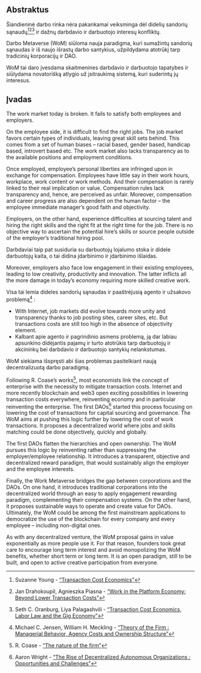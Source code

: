 

## Abstraktus

Šiandieninė darbo rinka nėra pakankamai veiksminga dėl didelių sandorių sąnaudų[^1][^2][^3] ir dažnų darbdavio ir darbuotojo interesų konfliktų.

Darbo Metaverse (WoM) siūloma nauja paradigma, kuri sumažintų sandorių sąnaudas ir iš naujo išrastų darbo santykius, užpildydama atotrūkį tarp tradicinių korporacijų ir DAO.

WoM tai daro įvesdama skaitmenines darbdavio ir darbuotojo tapatybes ir siūlydama novatorišką atlygio už įsitraukimą sistemą, kuri suderintų jų interesus.

## Įvadas

The work market today is broken. It fails to satisfy both employees and employers.

On the employee side, it is difficult to find the right jobs. The job market favors certain types of individuals, leaving great skill sets behind. This comes from a set of human biases – racial based, gender based, handicap based, introvert based etc. The work market also lacks transparency as to the available positions and employment conditions.

Once employed, employee’s personal liberties are infringed upon in exchange for compensation. Employees have little say in their work hours, workplace, work content or work methods. And their compensation is rarely linked to their real implication or value. Compensation rules lack transparency and, hence, are perceived as unfair. Moreover, compensation and career progress are also dependent on the human factor – the employee immediate manager’s good faith and objectivity.

Employers, on the other hand, experience difficulties at sourcing talent and hiring the right skills and the right fit at the right time for the job. There is no objective way to ascertain the potential hire’s skills or source people outside of the employer’s traditional hiring pool.

Darbdaviai taip pat susiduria su darbuotojų lojalumo stoka ir didele darbuotojų kaita, o tai didina įdarbinimo ir įdarbinimo išlaidas.

Moreover, employers also face low engagement in their existing employees, leading to low creativity, productivity and innovation. The latter inflicts all the more damage in today’s economy requiring more skilled creative work.

Visa tai lemia dideles sandorių sąnaudas ir paaštrėjusią agento ir užsakovo problemą[^4] :

- With Internet, job markets did evolve towards more unity and transparency thanks to job posting sites, career sites, etc. But transactions costs are still too high in the absence of objectivity element.
- Kalbant apie agento ir pagrindinio asmens problemą, ją dar labiau apsunkino didėjantis pajamų ir turto atotrūkis tarp darbuotojų ir akcininkų bei darbdavio ir darbuotojo santykių nelankstumas.

WoM siekiama išspręsti abi šias problemas pasitelkiant naują decentralizuotą darbo paradigmą.

Following R. Coase’s works[^5], most economists link the concept of enterprise with the necessity to mitigate transaction costs. Internet and more recently blockchain and web3 open exciting possibilities in lowering transaction costs everywhere, reinventing economy and in particular reinventing the enterprise. The first DAOs[^6] started this process focusing on lowering the cost of transactions for capital sourcing and governance. The WoM aims at pushing this logic further by lowering the cost of work transactions. It proposes a decentralized world where jobs and skills matching could be done objectively, quickly and globally.

The first DAOs flatten the hierarchies and open ownership. The WoM pursues this logic by reinventing rather than suppressing the employer/employee relationship. It introduces a transparent, objective and decentralized reward paradigm, that would sustainably align the employer and the employee interests.

Finally, the Work Metaverse bridges the gap between corporations and the DAOs. On one hand, it introduces traditional corporations into the decentralized world through an easy to apply engagement rewarding paradigm, complementing their compensation systems. On the other hand, it proposes sustainable ways to operate and create value for DAOs. Ultimately, the WoM could be among the first mainstream applications to democratize the use of the blockchain for every company and every employee – including non-digital ones.

As with any decentralized venture, the WoM proposal gains in value exponentially as more people use it. For that reason, founders took great care to encourage long term interest and avoid monopolizing the WoM benefits, whether short term or long term. It is an open paradigm, still to be built, and open to active creative participation from everyone.


[^1]: Suzanne Young - [“Transaction Cost Economics”](https://www.academia.edu/24703426/Transaction_Cost_Economics)
[^2]: Jan Drahokoupil, Agnieszka Piasna - [“Work in the Platform Economy: Beyond Lower Transaction Costs”](https://www.intereconomics.eu/contents/year/2017/number/6/article/work-in-the-platform-economy-beyond-lower-transaction-costs.html)
[^3]: Seth C. Oranburg, Liya Palagashvili - [“Transaction Cost Economics, Labor Law and the Gig Economy”](https://dsc.duq.edu/cgi/viewcontent.cgi?article=1115&context=law-faculty-scholarship)
[^4]: Michael C. Jensen, William H. Meckling - [“Theory of the Firm : Managerial Behavior, Agency Costs and Ownership Structure”](https://www.sfu.ca/~wainwrig/Econ400/jensen-meckling.pdf)
[^5]: R. Coase - [“The nature of the firm”](http://econdse.org/wp-content/uploads/2014/09/firm-coase.pdf)
[^6]: Aaron Wright - [“The Rise of Decentralized Autonomous Organizations : Opportunities and Challenges”](https://stanford-jblp.pubpub.org/pub/rise-of-daos/release/1)

